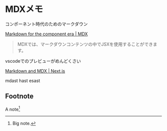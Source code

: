 # MDXメモ

コンポーネント時代のためのマークダウン

[Markdown for the component era | MDX](https://mdxjs.com/)

> MDXでは、マークダウンコンテンツの中でJSXを使用することができます。

vscodeでのプレビューがめんどくさい

[Markdown and MDX | Next.js](https://beta.nextjs.org/docs/guides/mdx)

mdast hast esast

## Footnote

A note[^1]

[^1]: Big note.
